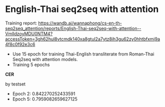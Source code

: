 # English-Thai seq2seq with attention

Training report: https://wandb.ai/wannaphong/cs-en-th-seq2seq_attention/reports/English-Thai-seq2seq-with-attention--VmlldzoyMDU0NTM4?accessToken=3gh62hul8vtcmdk140xa8gtul2a7ytz8ih3gu62zy0hhtbfxmj9a4f8c0f92e3c6

- Use 15 epoch for training Thai-English transliterate from Roman-Thai Seq2seq with attention models.
- Training 5 epochs


**CER**

by testset

- Epoch 2: 0.842270252433591
- Epoch 5: 0.7959082659627125